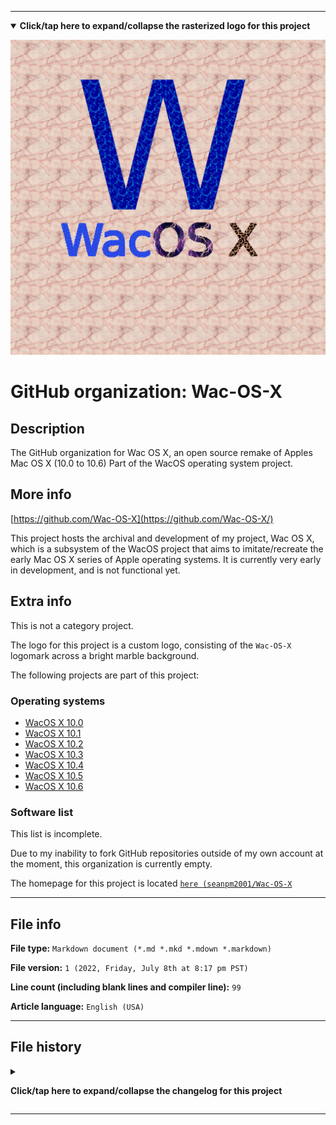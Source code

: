 
***

<!--
<details><summary><b lang="en">Click/tap here to expand/collapse the vectorized logo for this project</b></summary>

![WichCraft_Icon_1024px.svg failed to load. The file may be missing or corrupt. Check the file path for errors first.](/AdditionalInfo/2/Wac-OS-X/WichCraft_Icon_1024px.svg)

</details>
!-->

<details open><summary><b lang="en">Click/tap here to expand/collapse the rasterized logo for this project</b></summary>

![WacOSX_Logo_1280px_V1_HighCompression.png failed to load. The file may be missing or corrupt. Check the file path for errors first.](/AdditionalInfo/2/Wac-OS-X/WacOSX_Logo_1280px_V1_HighCompression.png)

</details>

# GitHub organization: Wac-OS-X

## Description

The GitHub organization for Wac OS X, an open source remake of Apples Mac OS X (10.0 to 10.6) Part of the WacOS operating system project.

## More info

[https://github.com/Wac-OS-X](https://github.com/Wac-OS-X/)

This project hosts the archival and development of my project, Wac OS X, which is a subsystem of the WacOS project that aims to imitate/recreate the early Mac OS X series of Apple operating systems. It is currently very early in development, and is not functional yet.

## Extra info

This is not a category project.

The logo for this project is a custom logo, consisting of the `Wac-OS-X` logomark across a bright marble background.

The following projects are part of this project:

### Operating systems

- [WacOS X 10.0](https://github.com/seanpm2001/WacOS_X_10.0/)
- [WacOS X 10.1](https://github.com/seanpm2001/WacOS_X_10.1/)
- [WacOS X 10.2](https://github.com/seanpm2001/WacOS_X_10.2/)
- [WacOS X 10.3](https://github.com/seanpm2001/WacOS_X_10.3/)
- [WacOS X 10.4](https://github.com/seanpm2001/WacOS_X_10.4/)
- [WacOS X 10.5](https://github.com/seanpm2001/WacOS_X_10.5/)
- [WacOS X 10.6](https://github.com/seanpm2001/WacOS_X_10.6/)

### Software list

This list is incomplete.

Due to my inability to fork GitHub repositories outside of my own account at the moment, this organization is currently empty.

The homepage for this project is located [`here (seanpm2001/Wac-OS-X`](https://github.com/seanpm2001/Wac-OS-X/)

<!--
There is no current home repository for this project.
!-->

***

## File info

**File type:** `Markdown document (*.md *.mkd *.mdown *.markdown)`

**File version:** `1 (2022, Friday, July 8th at 8:17 pm PST)`

**Line count (including blank lines and compiler line):** `99`

**Article language:** `English (USA)`

***

## File history

<details><summary><p lang="en"><b>Click/tap here to expand/collapse the changelog for this project</b></p></summary>

<details><summary><p lang="en"><b>Version 1 (2022, Friday, July 8th at 8:17 pm PST)</b></p></summary>

**This version was made by:** [`@seanpm2001`](https://github.com/seanpm2001/)

> Changes:

- [x] Started the file
- [x] Referenced the organization icon (raster)
<!--  - [x] Referenced the organization icon (vector) !-->
- [x] Added the organization description
- [x] Added the `more info` section
- [x] Added the `extra info` section
- [x] Added the `file info` section
- [x] Added the `file history` section
- [ ] No other changes in version 1

</details>

</details>

***
